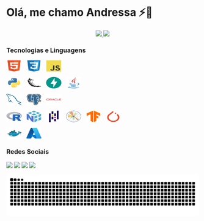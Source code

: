 # Olá, me chamo Andressa ⚡👯

<div align="center">
  <a href="https://github.com/maandressa">
    <img height="150em" src="https://github-readme-stats.vercel.app/api?username=maandressa&show_icons=true&theme=cobalt&include_all_commits=true&count_private=true"/>
    <img height="150em" src="https://github-readme-stats.vercel.app/api/top-langs/?username=maandressa&layout=compact&langs_count=7&theme=cobalt"/>
  </a>
</div>

### Tecnologias e Linguagens
<!-- Frontend -->
<img align="center" alt="HTML5" height="30" width="40"
     src="https://raw.githubusercontent.com/devicons/devicon/master/icons/html5/html5-original.svg"
     title="HTML5 - Estrutura de páginas web" style="display:inline-block; margin-right:8px;">
<img align="center" alt="CSS3" height="30" width="40"
     src="https://raw.githubusercontent.com/devicons/devicon/master/icons/css3/css3-original.svg"
     title="CSS3 - Estilização de páginas web" style="display:inline-block; margin-right:8px;">
<img align="center" alt="JavaScript" height="30" width="40"
     src="https://raw.githubusercontent.com/devicons/devicon/master/icons/javascript/javascript-original.svg"
     title="JavaScript - Linguagem de programação web" style="display:inline-block; margin-right:8px;">

<!-- Backend / APIs -->
<img align="center" alt="Python" height="30" width="40"
     src="https://raw.githubusercontent.com/devicons/devicon/master/icons/python/python-original.svg"
     title="Python - Linguagem de programação para Data Science e IA" style="display:inline-block; margin-right:8px;">
<img align="center" alt="Flask" height="30" width="40"
     src="https://raw.githubusercontent.com/devicons/devicon/master/icons/flask/flask-original.svg"
     title="Flask - Framework para APIs e web apps" style="display:inline-block; margin-right:8px;">
<img align="center" alt="FastAPI" height="30" width="40"
     src="https://raw.githubusercontent.com/devicons/devicon/master/icons/fastapi/fastapi-original.svg"
     title="FastAPI - Framework moderno para APIs" style="display:inline-block; margin-right:8px;">
<img align="center" alt="Java" height="30" width="40"
     src="https://raw.githubusercontent.com/devicons/devicon/master/icons/java/java-original.svg"
     title="Java - Linguagem de programação backend" style="display:inline-block; margin-right:8px;">

<!-- Banco de dados -->
<img align="center" alt="MySQL" height="30" width="40"
     src="https://raw.githubusercontent.com/devicons/devicon/master/icons/mysql/mysql-original.svg"
     title="MySQL - Banco de dados relacional" style="display:inline-block; margin-right:8px;">
<img align="center" alt="PostgreSQL" height="30" width="40"
     src="https://raw.githubusercontent.com/devicons/devicon/master/icons/postgresql/postgresql-original.svg"
     title="PostgreSQL - Banco de dados relacional avançado" style="display:inline-block; margin-right:8px;">
<img align="center" alt="Oracle" height="30" width="40"
     src="https://raw.githubusercontent.com/devicons/devicon/master/icons/oracle/oracle-original.svg"
     title="Oracle - Banco de dados corporativo" style="display:inline-block; margin-right:8px;">

<!-- Data Science / IA -->
<img align="center" alt="R" height="30" width="40"
     src="https://raw.githubusercontent.com/devicons/devicon/master/icons/r/r-original.svg"
     title="R - Linguagem para análise estatística e visualização de dados" style="display:inline-block; margin-right:8px;">
<img align="center" alt="NumPy" height="30" width="40"
     src="https://raw.githubusercontent.com/devicons/devicon/master/icons/numpy/numpy-original.svg"
     title="NumPy - Biblioteca Python para computação numérica" style="display:inline-block; margin-right:8px;">
<img align="center" alt="Pandas" height="30" width="40"
     src="https://raw.githubusercontent.com/devicons/devicon/master/icons/pandas/pandas-original.svg"
     title="Pandas - Biblioteca Python para manipulação de dados" style="display:inline-block; margin-right:8px;">
<img align="center" alt="Matplotlib" height="30" width="40"
     src="https://raw.githubusercontent.com/devicons/devicon/master/icons/matplotlib/matplotlib-original.svg"
     title="Matplotlib - Biblioteca Python para visualização de dados" style="display:inline-block; margin-right:8px;">
<img align="center" alt="TensorFlow" height="30" width="40"
     src="https://raw.githubusercontent.com/devicons/devicon/master/icons/tensorflow/tensorflow-original.svg"
     title="TensorFlow - Framework para Deep Learning" style="display:inline-block; margin-right:8px;">
<img align="center" alt="PyTorch" height="30" width="40"
     src="https://raw.githubusercontent.com/devicons/devicon/master/icons/pytorch/pytorch-original.svg"
     title="PyTorch - Framework para Deep Learning" style="display:inline-block; margin-right:8px;">

<!-- DevOps / Cloud -->
<img align="center" alt="Docker" height="30" width="40"
     src="https://raw.githubusercontent.com/devicons/devicon/master/icons/docker/docker-original.svg"
     title="Docker - Containerização de aplicações" style="display:inline-block; margin-right:8px;">
<img align="center" alt="Azure" height="30" width="40"
     src="https://raw.githubusercontent.com/devicons/devicon/master/icons/azure/azure-original.svg"
     title="Azure - Cloud Computing da Microsoft" style="display:inline-block; margin-right:8px;">

### Redes Sociais
<div>
  <a href="https://instagram.com/maandressa" target="_blank"><img src="https://img.shields.io/badge/-Instagram-%23E4405F?style=for-the-badge&logo=instagram&logoColor=white"></a>
  <a href="https://twitter.com/MarizaAndressa" target="_blank"><img src="https://img.shields.io/badge/Twitter-1DA1F2?style=for-the-badge&logo=twitter&logoColor=white"></a>
  <a href="mailto:andressamariza@gmail.com"><img src="https://img.shields.io/badge/-Gmail-%23333?style=for-the-badge&logo=gmail&logoColor=white"></a>
  <a href="https://www.linkedin.com/in/andressa-c-592929a3/" target="_blank"><img src="https://img.shields.io/badge/-LinkedIn-%230077B5?style=for-the-badge&logo=linkedin&logoColor=white"></a>
</div>

![Snake animation](https://github.com/maandressa/maandressa/blob/output/github-contribution-grid-snake.svg)

